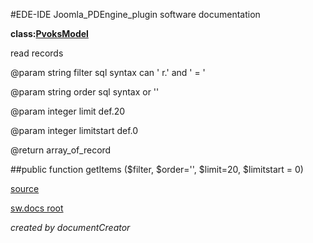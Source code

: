 #EDE-IDE Joomla_PDEngine_plugin
software documentation

**class:[PvoksModel](../PvoksModel.md)**



read records

@param string filter sql syntax can ' r.' and ' = '

@param string order sql syntax or ''

@param integer limit def.20

@param integer limitstart def.0

@return array_of_record

##public function getItems ($filter, $order='', $limit=20, $limitstart = 0) 


[source](../../../site/models/model.php)

[sw.docs root](../)

*created by documentCreator*

